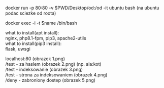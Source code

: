 docker run -p 80:80 -v $PWD/Desktop/od:/od -it ubuntu bash (na ubuntu podac sciezke od roota)  

docker exec -i -t $name /bin/bash  


what to install(apt install):  
nginx, php8.1-fpm, pip3, apache2-utils  
what to install(pip3 install):  
flask, uwsgi  

localhost:80 (obrazek 1.png)  
/test - za haslem (obrazek 2.png) (np. ala:kot)  
/test - indeksowanie (obrazek 3.png)  
/test  - strona za indeksowaniem (obrazek 4.png)  
/deny - zabroniony dostep (obrazek 5.png)  
